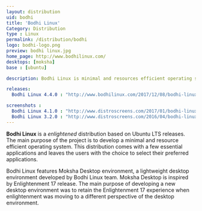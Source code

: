 ```yaml
---
layout: distribution
uid: bodhi
title: 'Bodhi Linux'
Category: Distribution
type : Linux
permalink: /distribution/bodhi
logo: bodhi-logo.png
preview: bodhi linux.jpg
home_page: http://www.bodhilinux.com/
desktops: [moksha]
base : [ubuntu]

description: Bodhi Linux is minimal and resources efficient operating system based on Ubuntu LTS releases. It features Moksha desktop inspired by enlightenment 17 release.

releases:
  Bodhi Linux 4.4.0 : "http://www.bodhilinux.com/2017/12/08/bodhi-linux-4-4-0-released-november-donation-totals/"

screenshots :
  Bodhi Linux 4.1.0 : "http://www.distroscreens.com/2017/01/bodhi-linux-410-screenshots.html"
  Bodhi Linux 3.2.0 : "http://www.distroscreens.com/2016/04/bodhi-linux-32-screenshots.html"
---
```


**Bodhi Linux** is a *enlightened* distribution based on Ubuntu LTS releases. The main purpose of the project is to develop a minimal and resource efficient operating system. This distribution comes with a few essential applications and leaves the users with the choice to select their preferred applications.

Bodhi Linux features Moksha Desktop environment, a lightweight desktop environment developed by Bodhi Linux team. Moksha Desktop is inspired by Enlightenment 17 release. The main purpose of developing a new desktop environment was to retain the Enlightenment 17 experience when enlightenment was moving to a different perspective of the desktop environment.